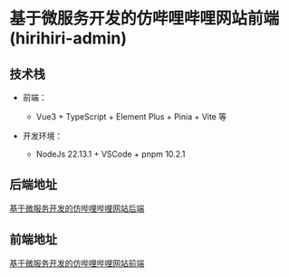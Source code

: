 # 基于微服务开发的仿哔哩哔哩网站前端(hirihiri-admin)

## 技术栈

- 前端：
  - Vue3 + TypeScript + Element Plus + Pinia + Vite 等

- 开发环境：
  - NodeJs 22.13.1 + VSCode + pnpm 10.2.1
## 后端地址

[基于微服务开发的仿哔哩哔哩网站后端](https://github.com/inory121/hirihiri-backend)

## 前端地址

[基于微服务开发的仿哔哩哔哩网站前端](https://github.com/inory121/hirihiri-frontend)
